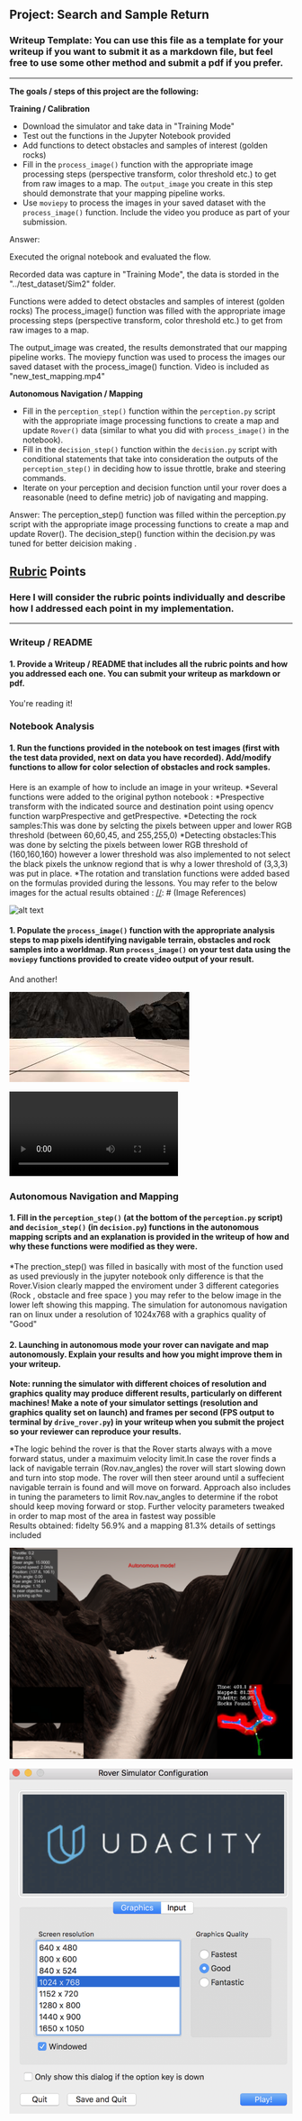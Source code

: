 ## Project: Search and Sample Return
### Writeup Template: You can use this file as a template for your writeup if you want to submit it as a markdown file, but feel free to use some other method and submit a pdf if you prefer.

---


**The goals / steps of this project are the following:**  

**Training / Calibration**  

* Download the simulator and take data in "Training Mode"
* Test out the functions in the Jupyter Notebook provided
* Add functions to detect obstacles and samples of interest (golden rocks)
* Fill in the `process_image()` function with the appropriate image processing steps (perspective transform, color threshold etc.) to get from raw images to a map.  The `output_image` you create in this step should demonstrate that your mapping pipeline works.
* Use `moviepy` to process the images in your saved dataset with the `process_image()` function.  Include the video you produce as part of your submission.

Answer:

Executed the orignal notebook and evaluated the flow.

Recorded data was capture in "Training Mode", the data is storded in the "../test_dataset/Sim2" folder.

Functions were added to detect obstacles and samples of interest (golden rocks)
The process_image() function was filled with the appropriate image processing steps (perspective transform, color threshold etc.) to get from raw images to a map. 

The output_image was created, the results demonstrated that our mapping pipeline works.
The moviepy function was used to process the images our saved dataset with the process_image() function. Video is included as "new_test_mapping.mp4"


**Autonomous Navigation / Mapping**

* Fill in the `perception_step()` function within the `perception.py` script with the appropriate image processing functions to create a map and update `Rover()` data (similar to what you did with `process_image()` in the notebook). 
* Fill in the `decision_step()` function within the `decision.py` script with conditional statements that take into consideration the outputs of the `perception_step()` in deciding how to issue throttle, brake and steering commands. 
* Iterate on your perception and decision function until your rover does a reasonable (need to define metric) job of navigating and mapping.  


Answer:
The perception_step() function was filled within the perception.py script with the appropriate image processing functions to create a map and update Rover().
The decision_step() function within the decision.py was tuned for better deicision making .


[//]: # (Image References)

[image1]: ./output/AutonomousNavigationandMapping/implementation.png
[image2]: ./calibration_images/example_grid1.jpg
[image3]: ./output/AutonomousNavigationandMapping/AutonomousModel.png
[image4]: ./output/AutonomousNavigationandMapping/Settings.png
[image5]: ./output/new_test_mapping.mp4

## [Rubric](https://review.udacity.com/#!/rubrics/916/view) Points
### Here I will consider the rubric points individually and describe how I addressed each point in my implementation.  

---
### Writeup / README

#### 1. Provide a Writeup / README that includes all the rubric points and how you addressed each one.  You can submit your writeup as markdown or pdf.  

You're reading it!

### Notebook Analysis
#### 1. Run the functions provided in the notebook on test images (first with the test data provided, next on data you have recorded). Add/modify functions to allow for color selection of obstacles and rock samples.
Here is an example of how to include an image in your writeup.
*Several functions were added to the original python notebook :
*Prespective transform with the indicated source and destination point using opencv function warpPrespective and getPrespective.
*Detecting the rock samples:This was done by selcting the pixels between upper and lower RGB threshold (between 60,60,45, and 255,255,0)
*Detecting obstacles:This was done by selcting the pixels between lower RGB threshold of (160,160,160) however a lower threshold was also implemented to not select the black pixels the unknow regiond that is why a lower threshold of (3,3,3) was put in place.
*The rotation and translation functions were added based on the formulas provided during the lessons.
You may refer to the below images for the actual results obtained :
[//]: # (Image References)

![alt text][image1]

#### 1. Populate the `process_image()` function with the appropriate analysis steps to map pixels identifying navigable terrain, obstacles and rock samples into a worldmap.  Run `process_image()` on your test data using the `moviepy` functions provided to create video output of your result. 
And another! 

![alt text][image2]

![alt text][image5]
### Autonomous Navigation and Mapping

#### 1. Fill in the `perception_step()` (at the bottom of the `perception.py` script) and `decision_step()` (in `decision.py`) functions in the autonomous mapping scripts and an explanation is provided in the writeup of how and why these functions were modified as they were.
*The prection_step() was filled in basically with most of the function used as used previously in the jupyter notebook only difference is that the Rover.Vision clearly mapped the enviroment under 3 different categories (Rock , obstacle and free space ) you may refer to the below image in the lower left showing this mapping. The simulation for autonomous navigation ran on linux under a resolution of 1024x768 with a graphics quality of "Good"

#### 2. Launching in autonomous mode your rover can navigate and map autonomously.  Explain your results and how you might improve them in your writeup.  

**Note: running the simulator with different choices of resolution and graphics quality may produce different results, particularly on different machines!  Make a note of your simulator settings (resolution and graphics quality set on launch) and frames per second (FPS output to terminal by `drive_rover.py`) in your writeup when you submit the project so your reviewer can reproduce your results.**

*The logic behind  the rover is that the Rover starts always with a move forward status, under a maximuim velocity limit.In case the rover finds a lack of navigable terrain (Rov.nav_angles) the rover will start slowing down  and turn into stop mode. The rover will then steer around until a suffecient navigable terrain is found and will move on forward.
Approach also includes in tuning the parameters to limit Rov.nav_angles to determine if the robot should keep moving forward or stop. 
Further velocity parameters tweaked in order to map most of the area in fastest way possible  
Results obtained: fidelty 56.9% and a mapping  81.3% details of settings included

![alt text][image3]

![alt text][image4]



